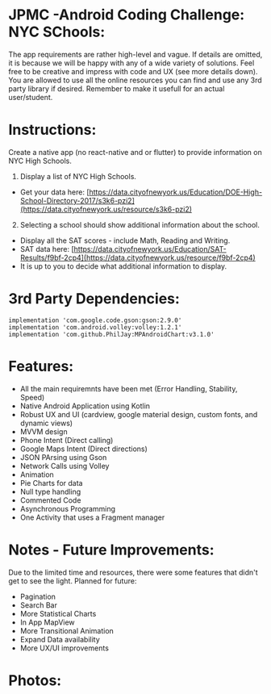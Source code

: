 # JPMC -Android Coding Challenge: NYC SChools:

The app requirements are rather high-level and vague. If details are omitted, it is because we will be happy with any of a wide variety of solutions. Feel free to be creative and impress with code and UX (see more details down).
You are allowed to use all the online resources you can find and use any 3rd party library if desired. Remember to make it usefull for an actual user/student.

# Instructions:

Create a native app (no react-native and or flutter) to provide information on NYC High Schools.

1. Display a list of NYC High Schools.
  * Get your data here: [https://data.cityofnewyork.us/Education/DOE-High-School-Directory-2017/s3k6-pzi2](https://data.cityofnewyork.us/resource/s3k6-pzi2)
2. Selecting a school should show additional information about the school.
  * Display all the SAT scores - include Math, Reading and Writing.
  * SAT data here: [https://data.cityofnewyork.us/Education/SAT-Results/f9bf-2cp4](https://data.cityofnewyork.us/resource/f9bf-2cp4)
  * It is up to you to decide what additional information to display.
  
# 3rd Party Dependencies:
    implementation 'com.google.code.gson:gson:2.9.0'
    implementation 'com.android.volley:volley:1.2.1'
    implementation 'com.github.PhilJay:MPAndroidChart:v3.1.0'
    
# Features:
* All the main requiremnts have been met (Error Handling, Stability, Speed)
* Native Android Application using Kotlin
* Robust UX and UI (cardview, google material design, custom fonts, and dynamic views)
* MVVM design
* Phone Intent (Direct calling)
* Google Maps Intent (Direct directions)
* JSON PArsing using Gson
* Network Calls using Volley
* Animation
* Pie Charts for data
* Null type handling
* Commented Code
* Asynchronous Programming
* One Activity that uses a Fragment manager

# Notes - Future Improvements:
Due to the limited time and resources, there were some features that didn't get to see the light.
Planned for future:
* Pagination
* Search Bar
* More Statistical Charts
* In App MapView
* More Transitional Animation
* Expand Data availability
* More UX/UI improvements 

# Photos:
